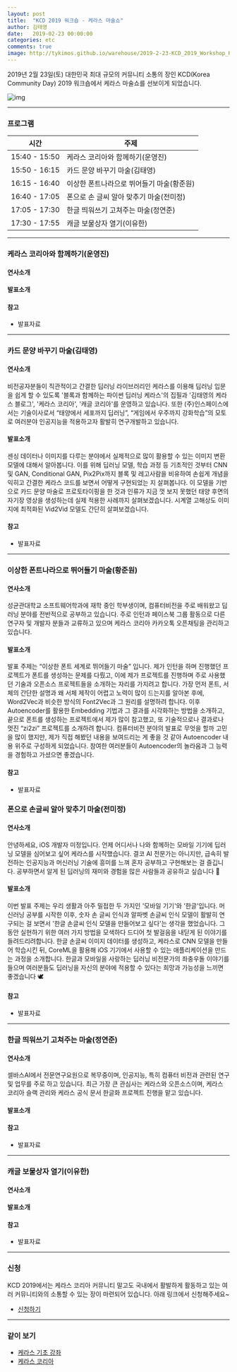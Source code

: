 ```yaml
---
layout: post
title:  "KCD 2019 워크숍 - 케라스 마술쇼"
author: 김태영
date:   2019-02-23 00:00:00
categories: etc
comments: true
image: http://tykimos.github.io/warehouse/2019-2-23-KCD_2019_Workshop_Keras_Magic_Show_title.png
---
```

2019년 2월 23일(토) 대한민국 최대 규모의 커뮤니티 소통의 장인 KCD(Korea Community Day) 2019 워크숍에서 케라스 마술쇼를 선보이게 되었습니다. 

![img](http://tykimos.github.io/warehouse/2019-2-23-KCD_2019_Workshop_Keras_Magic_Show_title.png)

---
### 프로그램

|시간|주제|
|-|-|
|15:40 - 15:50|케라스 코리아와 함께하기(운영진)|
|15:50 - 16:15|카드 문양 바꾸기 마술(김태영)|
|16:15 - 16:40|이상한 폰트나라으로 뛰어들기 마술(황준원)|
|16:40 - 17:05|폰으로 손 글씨 알아 맞추기 마술(전미정)|
|17:05 - 17:30|한글 띄워쓰기 고쳐주는 마술(정연준)|
|17:30 - 17:55|캐글 보물상자 열기(이유한)|

---
### 케라스 코리아와 함께하기(운영진)

#### 연사소개

#### 발표소개

#### 참고
* 발표자료

---
### 카드 문양 바꾸기 마술(김태영)

#### 연사소개
비전공자분들이 직관적이고 간결한 딥러닝 라이브러리인 케라스를 이용해 딥러닝 입문을 쉽게 할 수 있도록 '블록과 함께하는 파이썬 딥러닝 케라스'의 집필과 '김태영의 케라스 블로그', '케라스 코리아', '캐글 코리아'를 운영하고 있습니다. 또한 (주)인스페이스에서는 기술이사로서 “태양에서 세포까지 딥러닝”, “게임에서 우주까지 강화학습”의 모토로 여러분야 인공지능을 적용하고자 활발히 연구개발하고 있습니다.

#### 발표소개
센싱 데이터나 이미지를 다루는 분야에서 실제적으로 많이 활용할 수 있는 이미지 변환 모델에 대해서 알아봅니다. 이를 위해 딥러닝 모델, 학습 과정 등 기초적인 것부터 CNN 및 GAN, Conditional GAN, Pix2Pix까지 블록 및 레고사람을 비유하여 손쉽게 개념을 익히고 간결한 케라스 코드를 보면서 어떻게 구현되었는 지 살펴봅니다. 이 모델을 기반으로 카드 문양 마술로 프로토타이핑을 한 것과 인류가 지금 껏 보지 못했던 태양 후면의 자기장 영상을 생성하는데 실제 적용한 사례까지 살펴보겠습니다. 시계열 고해상도 이미지에 최적화된 Vid2Vid 모델도 간단히 살펴보겠습니다.

#### 참고
* 발표자료

---
### 이상한 폰트나라으로 뛰어들기 마술(황준원)

#### 연사소개
성균관대학교 소프트웨어학과에 재학 중인 학부생이며, 컴퓨터비전을 주로 배워왔고 딥러닝 분야를 전반적으로 공부하고 있습니다. 주로 인턴과 페이스북 그룹 활동으로 다른 연구자 및 개발자 분들과 교류하고 있으며 케라스 코리아 카카오톡 오픈채팅을 관리하고 있습니다.

#### 발표소개
발표 주제는 “이상한 폰트 세계로 뛰어들기 마술” 입니다. 제가 인턴을 하며 진행했던 프로젝트가 폰트를 생성하는 문제를 다뤘고, 이에 제가 프로젝트를 진행하며 주로 사용했던 기술과 오픈소스 프로젝트들을 소개하는 자리를 가지려고 합니다. 가장 먼저 폰트, 서체의 간단한 설명과 왜 서체 제작이 어렵고 노력이 많이 드는지를 알아본 후에, Word2Vec과 비슷한 방식의 Font2Vec과 그 원리를 설명하려 합니다. 이후 Autoencoder를 활용한 Embedding 기법과 그 결과를 시각화하는 방법을 소개하고, 끝으로 폰트를 생성하는 프로젝트에서 제가 많이 참고했고, 또 기술적으로나 결과로나 멋진 “zi2zi” 프로젝트를 소개하려 합니다. 컴퓨터비전 분야의 발표로 무엇을 할까 고민을 많이 했지만, 제가 직접 해봤던 내용을 보여드리는 게 좋을 것 같아 Autoencoder 내용 위주로 구성하게 되었습니다. 참여한 여러분들이 Autoencoder의 놀라움과 그 능력을 경험하고 가셨으면 좋겠습니다. 

#### 참고
* 발표자료

### 폰으로 손글씨 알아 맞추기 마술(전미정)

#### 연사소개
안녕하세요, iOS 개발자 미정입니다. 언제 어디서나 나와 함께하는 모바일 기기에 딥러닝 모델을 심어보고 싶어 케라스를 시작했습니다. 결코 AI 전문가는 아니지만, 급속히 발전하는 인공지능과 머신러닝 기술에 흥미를 느껴 혼자 공부하고 구현해보는 걸 즐깁니다. 공부하면서 알게 된 딥러닝의 재미와 경험을 많은 사람들과 공유하고 싶습니다 🤗

#### 발표소개
이번 발표 주제는 우리 생활과 아주 밀접한 두 가지인 '모바일 기기'와 '한글'입니다. 머신러닝 공부를 시작한 이후, 숫자 손 글씨 인식과 알파벳 손글씨 인식 모델이 활발히 연구되는 걸 보면서 '한글 손글씨 인식 모델을 만들어보고 싶다'는 생각을 했었습니다. 그동안 실현하기 위한 여러 가지 방법을 모색하다 드디어 첫 발걸음을 내딛게 된 이야기를 들려드리려합니다. 한글 손글씨 이미지 데이터를 생성하고, 케라스로 CNN 모델을 만들어 학습시킨 뒤, CoreML을 활용해 iOS 기기에서 사용할 수 있는 애플리케이션을 만드는 과정을 소개합니다. 한글과 모바일을 사랑하는 딥러닝 비전문가의 좌충우돌 이야기를 들으며 여러분들도 딥러닝을 자신의 분야에 적용할 수 있다는 희망과 가능성을 느끼면 좋겠습니다 🕊

#### 참고
* 발표자료

---
### 한글 띄워쓰기 고쳐주는 마술(정연준)

#### 연사소개
셀바스AI에서 전문연구요원으로 복무중이며, 인공지능, 특히 컴퓨터 비전과 관련된 연구 및 업무를 주로 하고 있습니다. 최근 가장 큰 관심사는 케라스와 오픈소스이며, 케라스 코리아 슬랙 관리와 케라스 공식 문서 한글화 프로젝트 진행을 맡고 있습니다.

#### 발표소개

#### 참고
* 발표자료

---
### 캐글 보물상자 열기(이유한)

#### 연사소개

#### 발표소개

#### 참고
* 발표자료

---
### 신청
KCD 2019에서는 케라스 코리아 커뮤니티 말고도 국내에서 활발하게 활동하고 있는 여러 커뮤니티와의 소통할 수 있는 장이 마련되어 있습니다. 아래 링크에서 신청해주세요~

* [신청하기](https://kcd2019.festa.io/)

---
### 같이 보기

* [케라스 기초 강좌](https://tykimos.github.io/lecture/)
* [케라스 코리아](https://www.facebook.com/groups/KerasKorea/)
